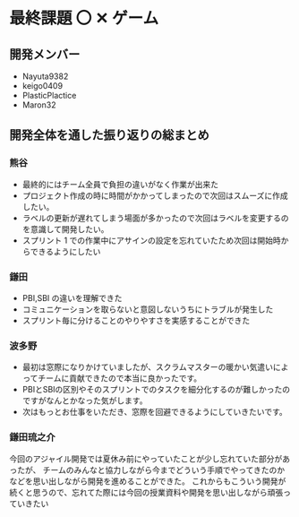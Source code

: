 # 最終課題 〇 ✕ ゲーム

## 開発メンバー

- Nayuta9382
- keigo0409
- PlasticPlactice
- Maron32

## 開発全体を通した振り返りの総まとめ

### 熊谷

- 最終的にはチーム全員で負担の違いがなく作業が出来た
- プロジェクト作成の時に時間がかかってしまったので次回はスムーズに作成したい。
- ラベルの更新が遅れてしまう場面が多かったので次回はラベルを変更するのを意識して開発したい。
- スプリント 1 での作業中にアサインの設定を忘れていたため次回は開始時からできるようにしたい

### 鎌田

- PBI,SBI の違いを理解できた
- コミュニケーションを取らないと意図しないうちにトラブルが発生した
- スプリント毎に分けることのやりやすさを実感することができた

### 波多野

- 最初は窓際になりかけていましたが、スクラムマスターの暖かい気遣いによってチームに貢献できたので本当に良かったです。
- PBIとSBIの区別やそのスプリントでのタスクを細分化するのが難しかったのですがなんとかなった気がします。
- 次はもっとお仕事をいただき、窓際を回避できるようにしていきたいです。

### 鎌田琉之介
今回のアジャイル開発では夏休み前にやっていたことが少し忘れていた部分があったが、
チームのみんなと協力しながら今までどういう手順でやってきたのかなどを思い出しながら開発を進めることができた。
これからもこういう開発が続くと思うので、忘れてた際には今回の授業資料や開発を思い出しながら頑張っていきたい

